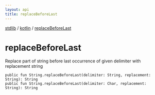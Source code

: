 ```yaml
---
layout: api
title: replaceBeforeLast
---
```

[stdlib](../index.html) / [kotlin](index.html) / [replaceBeforeLast](replaceBeforeLast.html)

# replaceBeforeLast
Replace part of string before last occurrence of given delimiter with replacement string
```
public fun String.replaceBeforeLast(delimiter: String, replacement: String): String
public fun String.replaceBeforeLast(delimiter: Char, replacement: String): String
```
